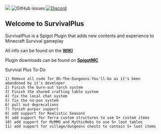 ![](https://i.imgur.com/QoigTvL.png)
![GitHub issues](https://img.shields.io/github/issues/Pixelated-Studios/SurvivalPlus.svg)
[![Discord](https://img.shields.io/discord/425192525091831808.svg)](https://discord.gg/qGdfTFQzW8)

## Welcome to SurvivalPlus
SurvivalPlus is a Spigot Plugin that adds new contents and experience to Minecraft Survival gameplay

All info can be found on the [**WIKI**](https://github.com/Pixelated-Studios/SurvivalPlus/wiki)

Plugin downloads can be found on [**SpigotMC**](https://www.spigotmc.org/resources/survival-plus-recoded-making-survival-fun-again.67351/)


Survival Plus To-Do

```
1) Remove all code for Oh-The-Dungeons-You'll-Go as it's been abandoned by it's developer
2) Finish the burn-out torch system
3) Finish the shared crafting table system
4) fix the local chat system
5) fix the no-pos system
6) pull out deprecations
7) finish purpur support
8) add support for Realistic Seasons
9) add support for Terra custom structures to use S+ custom items
10) add support for McMMO and MythicMobs to use S+ loot tables
11) add support for village/dungeons chests to contain S+ loot items
```
